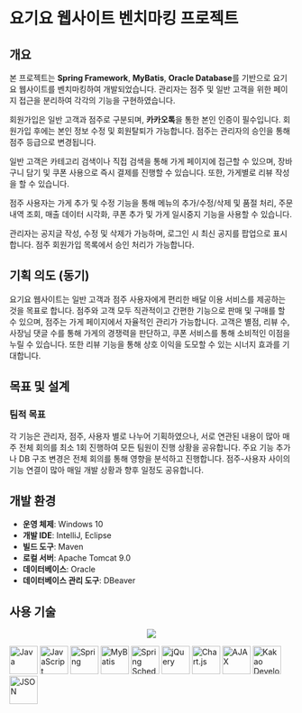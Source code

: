 # 요기요 웹사이트 벤치마킹 프로젝트

## 개요
본 프로젝트는 **Spring Framework**, **MyBatis**, **Oracle Database**를 기반으로 요기요 웹사이트를 벤치마킹하여 개발되었습니다. 관리자는 점주 및 일반 고객을 위한 페이지 접근을 분리하여 각각의 기능을 구현하였습니다.

회원가입은 일반 고객과 점주로 구분되며, **카카오톡**을 통한 본인 인증이 필수입니다. 회원가입 후에는 본인 정보 수정 및 회원탈퇴가 가능합니다. 점주는 관리자의 승인을 통해 점주 등급으로 변경됩니다.

일반 고객은 카테고리 검색이나 직접 검색을 통해 가게 페이지에 접근할 수 있으며, 장바구니 담기 및 쿠폰 사용으로 즉시 결제를 진행할 수 있습니다. 또한, 가게별로 리뷰 작성을 할 수 있습니다.

점주 사용자는 가게 추가 및 수정 기능을 통해 메뉴의 추가/수정/삭제 및 품절 처리, 주문 내역 조회, 매출 데이터 시각화, 쿠폰 추가 및 가게 일시중지 기능을 사용할 수 있습니다.

관리자는 공지글 작성, 수정 및 삭제가 가능하며, 로그인 시 최신 공지를 팝업으로 표시합니다. 점주 회원가입 목록에서 승인 처리가 가능합니다.

## 기획 의도 (동기)
요기요 웹사이트는 일반 고객과 점주 사용자에게 편리한 배달 이용 서비스를 제공하는 것을 목표로 합니다. 점주와 고객 모두 직관적이고 간편한 기능으로 판매 및 구매를 할 수 있으며, 점주는 가게 페이지에서 자율적인 관리가 가능합니다. 고객은 별점, 리뷰 수, 사장님 댓글 수를 통해 가게의 경쟁력을 판단하고, 쿠폰 서비스를 통해 소비적인 이점을 누릴 수 있습니다. 또한 리뷰 기능을 통해 상호 이익을 도모할 수 있는 시너지 효과를 기대합니다.

## 목표 및 설계

### 팀적 목표
각 기능은 관리자, 점주, 사용자 별로 나누어 기획하였으나, 서로 연관된 내용이 많아 매주 전체 회의를 최소 1회 진행하여 모든 팀원이 진행 상황을 공유합니다. 주요 기능 추가나 DB 구조 변경은 전체 회의를 통해 영향을 분석하고 진행합니다. 점주-사용자 사이의 기능 연결이 많아 매일 개발 상황과 향후 일정도 공유합니다.

## 개발 환경
- **운영 체제**: Windows 10
- **개발 IDE**: IntelliJ, Eclipse
- **빌드 도구**: Maven
- **로컬 서버**: Apache Tomcat 9.0
- **데이터베이스**: Oracle
- **데이터베이스 관리 도구**: DBeaver

## 사용 기술

<p align="center">
  <a href="https://skillicons.dev">
    <img src="https://skillicons.dev/icons?i=java, javascript" />
  </a>
</p>
<img src="https://upload.wikimedia.org/wikipedia/commons/3/30/Java_logo_and_wordmark.svg" alt="Java" width="50"/> 
<img src="https://upload.wikimedia.org/wikipedia/commons/6/6a/JavaScript-logo.png" alt="JavaScript" width="50"/> 
<img src="https://spring.io/images/spring-logo.svg" alt="Spring" width="50"/> 
<img src="https://mybatis.org/images/mybatis-logo.png" alt="MyBatis" width="50"/> 
<img src="https://www.spring.io/images/spring-scheduler.png" alt="Spring Scheduler" width="50"/> 
<img src="https://jquery.com/jquery-wp-content/themes/jquery.com/images/jquery-logo.svg" alt="jQuery" width="50"/> 
<img src="https://www.chartjs.org/img/chartjs-logo.svg" alt="Chart.js" width="50"/> 
<img src="https://upload.wikimedia.org/wikipedia/commons/9/99/AJAX_logo_and_wordmark.svg" alt="AJAX" width="50"/> 
<img src="https://upload.wikimedia.org/wikipedia/commons/9/99/KakaoTalk_logo.png" alt="Kakao Developers" width="50"/> 
<img src="https://upload.wikimedia.org/wikipedia/commons/d/de/JSON_logo_200x200.png" alt="JSON" width="50"/> 
